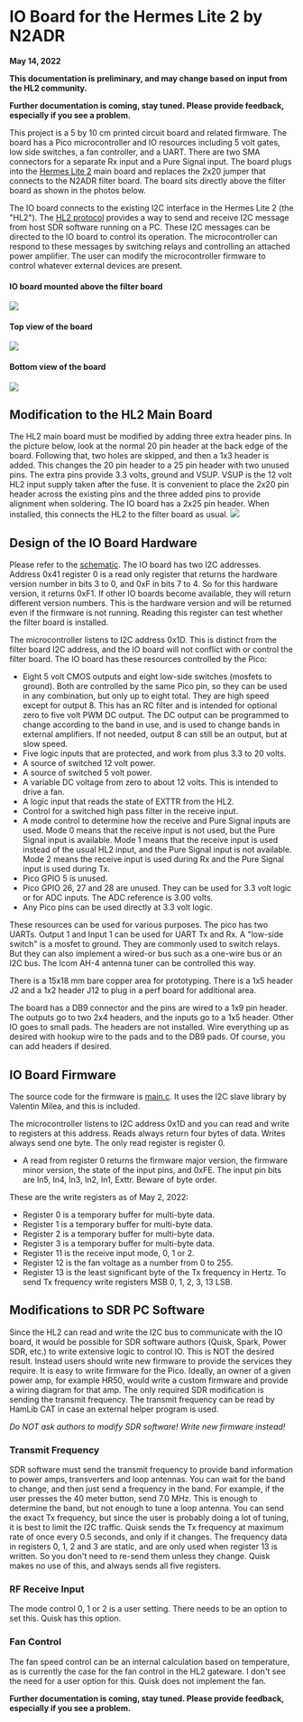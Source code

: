# IO Board for the Hermes Lite 2 by N2ADR
**May 14, 2022**

**This documentation is preliminary, and may change based on input from the HL2 community.**

**Further documentation is coming, stay tuned. Please provide feedback, especially if you see a problem.**

This project is a 5 by 10 cm printed circuit board and related firmware. The board has a Pico microcontroller and IO resources including
5 volt gates, low side switches, a fan controller, and a UART. There are two SMA connectors for a separate Rx input and a Pure Signal input.
The board plugs into the [Hermes Lite 2](http://www.hermeslite.com) main board and replaces the 2x20 jumper that connects to the N2ADR filter board.
The board sits directly above the filter board as shown in the photos below.

The IO board connects to the existing I2C interface in the Hermes Lite 2 (the "HL2").
The [HL2 protocol](https://github.com/softerhardware/Hermes-Lite2/wiki/Protocol)
provides a way to send and receive I2C message from host SDR software running on a PC. These I2C messages can be directed to the IO board to
control its operation. The microcontroller can respond to these messages by switching relays and controlling an attached power amplifier.
The user can modify the microcontroller firmware to control whatever external devices are present.


#### IO board mounted above the filter board
![](./pictures/Installed.jpg)

#### Top view of the board
![](./pictures/Top.jpg)

#### Bottom view of the board
![](./pictures/Bottom.jpg)




## Modification to the HL2 Main Board
The HL2 main board must be modified by adding three extra header pins. In the picture below, look at the normal 20 pin
header at the back edge of the board. Following that, two holes are skipped, and then a 1x3 header is added. This changes the
20 pin header to a 25 pin header with two unused pins. The extra pins provide 3.3 volts, ground and VSUP.
VSUP is the 12 volt HL2 input supply taken after the fuse.
It is convenient to place the 2x20 pin header across the existing pins and the three added pins to provide
alignment when soldering. The IO board has a 2x25 pin header. When installed, this connects the HL2 to the filter board as usual.
![](./pictures/HL2Mod.jpg)

## Design of the IO Board Hardware
Please refer to the [schematic](KiCad/HL2IOBoard.pdf).
The IO board has two I2C addresses. Address 0x41 register 0 is a read only register that returns the hardware version number
in bits 3 to 0, and 0xF in bits 7 to 4. So for this hardware version, it returns 0xF1. If other IO boards become available,
they will return different version numbers. This is the hardware version and will be returned even if the firmware is not running.
Reading this register can test whether the filter board is installed.

The microcontroller listens to I2C address 0x1D. This is distinct from the filter board I2C address, and the IO board will
not conflict with or control the filter board. The IO board has these resources controlled by the Pico:

 * Eight 5 volt CMOS outputs and eight low-side switches (mosfets to ground). Both are controlled by the same Pico pin,
so they can be used in any combination, but only up to eight total. They are high speed except for output 8. This has an RC filter and is intended for
optional zero to five volt PWM DC output. The DC output can be programmed to change according to the band in use, and is used to
change bands in external amplifiers. If not needed, output 8 can still be an output, but at slow speed.
 * Five logic inputs that are protected, and work from plus 3.3 to 20 volts.
 * A source of switched 12 volt power.
 * A source of switched 5 volt power.
 * A variable DC voltage from zero to about 12 volts. This is intended to drive a fan.
 * A logic input that reads the state of EXTTR from the HL2.
 * Control for a switched high pass filter in the receive input.
 * A mode control to determine how the receive and Pure Signal inputs are used. Mode 0 means that the receive input is not used,
but the Pure Signal input is available. Mode 1 means that the receive input is used instead of the usual HL2 input, and the Pure Signal input is not available.
Mode 2 means the receive input is used during Rx and the Pure Signal input is used during Tx.
 * Pico GPIO 5 is unused.
 * Pico GPIO 26, 27 and 28 are unused. They can be used for 3.3 volt logic or for ADC inputs. The ADC reference is 3.00 volts.
 * Any Pico pins can be used directly at 3.3 volt logic.

These resources can be used for various purposes. The pico has two UARTs. Output 1 and Input 1 can be used for UART Tx and Rx.
A "low-side switch" is a mosfet to ground. They are commonly used to switch relays. But they can also implement a wired-or bus
such as a one-wire bus or an I2C bus. The Icom AH-4 antenna tuner can be controlled this way.

There is a 15x18 mm bare copper area for prototyping. There is a 1x5 header J2 and a 1x2 header J12 to plug in a perf board for additional area.

The board has a DB9 connector and the pins are wired to a 1x9 pin header. The outputs go to two 2x4 headers, and the inputs go to a 1x5 header.
Other IO goes to small pads. The headers are not installed. Wire everything up as desired with hookup
wire to the pads and to the DB9 pads. Of course, you can add headers if desired.

## IO Board Firmware
The source code for the firmware is [main.c](main.c). It uses the I2C slave library by Valentin Milea, and this is included.

The microcontroller listens to I2C address 0x1D and you can read and write to registers at this address.
Reads always return four bytes of data. Writes always send one byte.
The only read register is register 0.
 * A read from register 0 returns the firmware major version, the firmware minor version, the state of the input pins, and 0xFE.
The input pin bits are In5, In4, In3, In2, In1, Exttr. Beware of byte order.

These are the write registers as of May 2, 2022:
 * Register 0 is a temporary buffer for multi-byte data.
 * Register 1 is a temporary buffer for multi-byte data.
 * Register 2 is a temporary buffer for multi-byte data.
 * Register 3 is a temporary buffer for multi-byte data.
 * Register 11 is the receive input mode, 0, 1 or 2.
 * Register 12 is the fan voltage as a number from 0 to 255.
 * Register 13 is the least significant byte of the Tx frequency in Hertz. To send Tx frequency write registers MSB 0, 1, 2, 3, 13 LSB.

## Modifications to SDR PC Software

Since the HL2 can read and write the I2C bus to communicate with the IO board, it would be possible for SDR software
authors (Quisk, Spark, Power SDR, etc.) to write extensive logic to control IO. This is NOT the desired result. Instead
users should write new firmware to provide the services they require. It is easy to write firmware for the Pico.
Ideally, an owner of a given power amp, for example HR50, would write a custom firmware and provide a wiring diagram
for that amp. The only required SDR modification is sending the transmit frequency. The transmit frequency can be read
by HamLib CAT in case an external helper program is used.

*Do NOT ask authors to modify SDR software! Write new firmware instead!*

### Transmit Frequency

SDR software must send the transmit frequency to provide band information to power amps, transverters and loop antennas.
You can wait for the band to change, and then just send a frequency in the band. For example, if the
user presses the 40 meter button, send 7.0 MHz. This is enough to determine the band, but not enough to tune a loop antenna.
You can send the exact Tx frequency, but since the user is probably doing a lot of tuning, it is best to limit the I2C
traffic. Quisk sends the Tx frequency at maximum rate of once every 0.5 seconds, and only if it changes. The frequency
data in registers 0, 1, 2 and 3 are static, and are only used when register 13 is written. So you don't need to re-send them unless
they change. Quisk makes no use of this, and always sends all five registers.

### RF Receive Input

The mode control 0, 1 or 2 is a user setting. There needs to be an option to set this. Quisk has this option.

### Fan Control

The fan speed control can be an internal calculation based on temperature, as is currently the case for the fan control
in the HL2 gateware. I don't see the need for a user option for this. Quisk does not implement the fan.

**Further documentation is coming, stay tuned. Please provide feedback, especially if you see a problem.**
